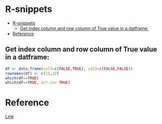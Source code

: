 # R-snippets

<!--ts-->
   * [R-snippets](#r-snippets)
      * [Get index column and row column of True value in a datframe:](#get-index-column-and-row-column-of-true-value-in-a-datframe)
   * [Reference](#reference)

<!-- Added by: gil_diy, at: Mon 14 Feb 2022 22:48:02 IST -->

<!--te-->

## Get index column and row column of True value in a datframe:

```r
df <- data.frame(col1=c(FALSE,TRUE), col2=c(FALSE,FALSE))
rownames(df) <- c(11,22)
which(df==TRUE)
which(df==TRUE, arr.in= TRUE)
```


# Reference

[Link](http://www.science.smith.edu/~jcrouser/SDS293/labs/lab14-r.html)
